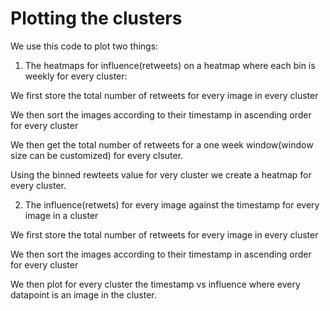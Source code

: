 # Plotting the clusters 

We use this code to plot two things:

1. The heatmaps for influence(retweets) on a heatmap where each bin is weekly for every cluster:

 We first store the total number of retweets for every image in every cluster

 We then sort the images according to their timestamp in ascending order for every cluster

 We then get the total number of retweets for a one week window(window size can be customized) for every clsuter.

 Using the binned rewteets value for very cluster we create a heatmap for every cluster. 


2. The influence(retwets) for every image against the timestamp for every image in a cluster

 We first store the total number of retweets for every image in every cluster

 We then sort the images according to their timestamp in ascending order for every cluster

 We then plot for every cluster the timestamp vs influence where every datapoint is an image in the cluster.  


